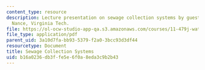 ```yaml
---
content_type: resource
description: Lecture presentation on sewage collection systems by guest lecturer Earthea
  Nance, Virginia Tech.
file: https://ol-ocw-studio-app-qa.s3.amazonaws.com/courses/11-479j-water-and-sanitation-infrastructure-in-developing-countries-spring-2007/b16a0236db3ffe5e6f0a8eda3c9b2b43_lect9.pdf
file_type: application/pdf
parent_uid: 3a10d7fa-bb93-5379-f2a0-3bcc93d3df44
resourcetype: Document
title: Sewage Collection Systems
uid: b16a0236-db3f-fe5e-6f0a-8eda3c9b2b43
---
```

